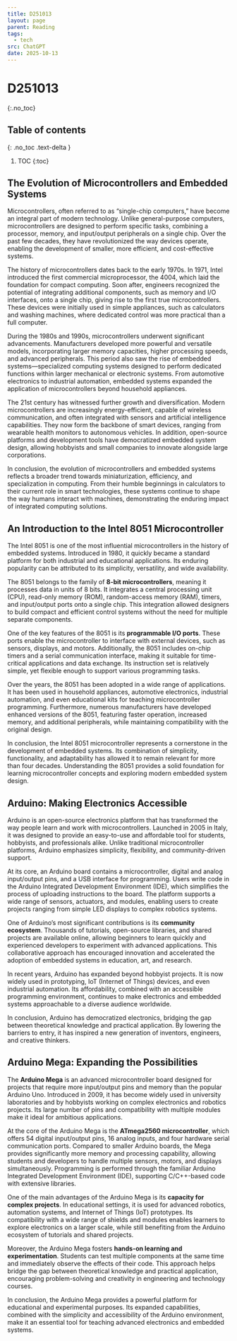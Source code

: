 ```yaml
---
title: D251013
layout: page
parent: Reading
tags:
  - tech
src: ChatGPT
date: 2025-10-13
---
```


# D251013
{:.no_toc}

## Table of contents
{: .no_toc .text-delta }

1. TOC
{:toc}

## The Evolution of Microcontrollers and Embedded Systems

Microcontrollers, often referred to as “single-chip computers,” have become an integral part of modern technology. Unlike general-purpose computers, microcontrollers are designed to perform specific tasks, combining a processor, memory, and input/output peripherals on a single chip. Over the past few decades, they have revolutionized the way devices operate, enabling the development of smaller, more efficient, and cost-effective systems.

The history of microcontrollers dates back to the early 1970s. In 1971, Intel introduced the first commercial microprocessor, the 4004, which laid the foundation for compact computing. Soon after, engineers recognized the potential of integrating additional components, such as memory and I/O interfaces, onto a single chip, giving rise to the first true microcontrollers. These devices were initially used in simple appliances, such as calculators and washing machines, where dedicated control was more practical than a full computer.

During the 1980s and 1990s, microcontrollers underwent significant advancements. Manufacturers developed more powerful and versatile models, incorporating larger memory capacities, higher processing speeds, and advanced peripherals. This period also saw the rise of embedded systems—specialized computing systems designed to perform dedicated functions within larger mechanical or electronic systems. From automotive electronics to industrial automation, embedded systems expanded the application of microcontrollers beyond household appliances.

The 21st century has witnessed further growth and diversification. Modern microcontrollers are increasingly energy-efficient, capable of wireless communication, and often integrated with sensors and artificial intelligence capabilities. They now form the backbone of smart devices, ranging from wearable health monitors to autonomous vehicles. In addition, open-source platforms and development tools have democratized embedded system design, allowing hobbyists and small companies to innovate alongside large corporations.

In conclusion, the evolution of microcontrollers and embedded systems reflects a broader trend towards miniaturization, efficiency, and specialization in computing. From their humble beginnings in calculators to their current role in smart technologies, these systems continue to shape the way humans interact with machines, demonstrating the enduring impact of integrated computing solutions.

## An Introduction to the Intel 8051 Microcontroller

The Intel 8051 is one of the most influential microcontrollers in the history of embedded systems. Introduced in 1980, it quickly became a standard platform for both industrial and educational applications. Its enduring popularity can be attributed to its simplicity, versatility, and wide availability.

The 8051 belongs to the family of **8-bit microcontrollers**, meaning it processes data in units of 8 bits. It integrates a central processing unit (CPU), read-only memory (ROM), random-access memory (RAM), timers, and input/output ports onto a single chip. This integration allowed designers to build compact and efficient control systems without the need for multiple separate components.

One of the key features of the 8051 is its **programmable I/O ports**. These ports enable the microcontroller to interface with external devices, such as sensors, displays, and motors. Additionally, the 8051 includes on-chip timers and a serial communication interface, making it suitable for time-critical applications and data exchange. Its instruction set is relatively simple, yet flexible enough to support various programming tasks.

Over the years, the 8051 has been adopted in a wide range of applications. It has been used in household appliances, automotive electronics, industrial automation, and even educational kits for teaching microcontroller programming. Furthermore, numerous manufacturers have developed enhanced versions of the 8051, featuring faster operation, increased memory, and additional peripherals, while maintaining compatibility with the original design.

In conclusion, the Intel 8051 microcontroller represents a cornerstone in the development of embedded systems. Its combination of simplicity, functionality, and adaptability has allowed it to remain relevant for more than four decades. Understanding the 8051 provides a solid foundation for learning microcontroller concepts and exploring modern embedded system design.

## Arduino: Making Electronics Accessible

Arduino is an open-source electronics platform that has transformed the way people learn and work with microcontrollers. Launched in 2005 in Italy, it was designed to provide an easy-to-use and affordable tool for students, hobbyists, and professionals alike. Unlike traditional microcontroller platforms, Arduino emphasizes simplicity, flexibility, and community-driven support.

At its core, an Arduino board contains a microcontroller, digital and analog input/output pins, and a USB interface for programming. Users write code in the Arduino Integrated Development Environment (IDE), which simplifies the process of uploading instructions to the board. The platform supports a wide range of sensors, actuators, and modules, enabling users to create projects ranging from simple LED displays to complex robotics systems.

One of Arduino’s most significant contributions is its **community ecosystem**. Thousands of tutorials, open-source libraries, and shared projects are available online, allowing beginners to learn quickly and experienced developers to experiment with advanced applications. This collaborative approach has encouraged innovation and accelerated the adoption of embedded systems in education, art, and research.

In recent years, Arduino has expanded beyond hobbyist projects. It is now widely used in prototyping, IoT (Internet of Things) devices, and even industrial automation. Its affordability, combined with an accessible programming environment, continues to make electronics and embedded systems approachable to a diverse audience worldwide.

In conclusion, Arduino has democratized electronics, bridging the gap between theoretical knowledge and practical application. By lowering the barriers to entry, it has inspired a new generation of inventors, engineers, and creative thinkers.

## Arduino Mega: Expanding the Possibilities

The **Arduino Mega** is an advanced microcontroller board designed for projects that require more input/output pins and memory than the popular Arduino Uno. Introduced in 2009, it has become widely used in university laboratories and by hobbyists working on complex electronics and robotics projects. Its large number of pins and compatibility with multiple modules make it ideal for ambitious applications.

At the core of the Arduino Mega is the **ATmega2560 microcontroller**, which offers 54 digital input/output pins, 16 analog inputs, and four hardware serial communication ports. Compared to smaller Arduino boards, the Mega provides significantly more memory and processing capability, allowing students and developers to handle multiple sensors, motors, and displays simultaneously. Programming is performed through the familiar Arduino Integrated Development Environment (IDE), supporting C/C++-based code with extensive libraries.

One of the main advantages of the Arduino Mega is its **capacity for complex projects**. In educational settings, it is used for advanced robotics, automation systems, and Internet of Things (IoT) prototypes. Its compatibility with a wide range of shields and modules enables learners to explore electronics on a larger scale, while still benefiting from the Arduino ecosystem of tutorials and shared projects.

Moreover, the Arduino Mega fosters **hands-on learning and experimentation**. Students can test multiple components at the same time and immediately observe the effects of their code. This approach helps bridge the gap between theoretical knowledge and practical application, encouraging problem-solving and creativity in engineering and technology courses.

In conclusion, the Arduino Mega provides a powerful platform for educational and experimental purposes. Its expanded capabilities, combined with the simplicity and accessibility of the Arduino environment, make it an essential tool for teaching advanced electronics and embedded systems.
